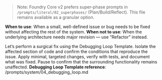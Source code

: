 > Note: Foundry Core v2 prefers super-phase prompts in `/prompts/literal/02_superphases/` (Plan/Build/Reflect). This file remains available as a granular option.

**When to use**: When a small, well-defined issue or bug needs to be fixed without affecting the rest of the system.
**When not to use**: When the underlying architecture needs major revision — use “Refactor” instead.

Let’s perform a surgical fix using the Debugging Loop Template.
Isolate the affected section of code and confirm the conditions that reproduce the issue.
Apply minimal, targeted changes, verify with tests, and document what was fixed.
Pause to confirm that the surrounding functionality remains unaffected.
**Debugging Loop Template reference**: /prompts/system/04_debugging_loop.md
